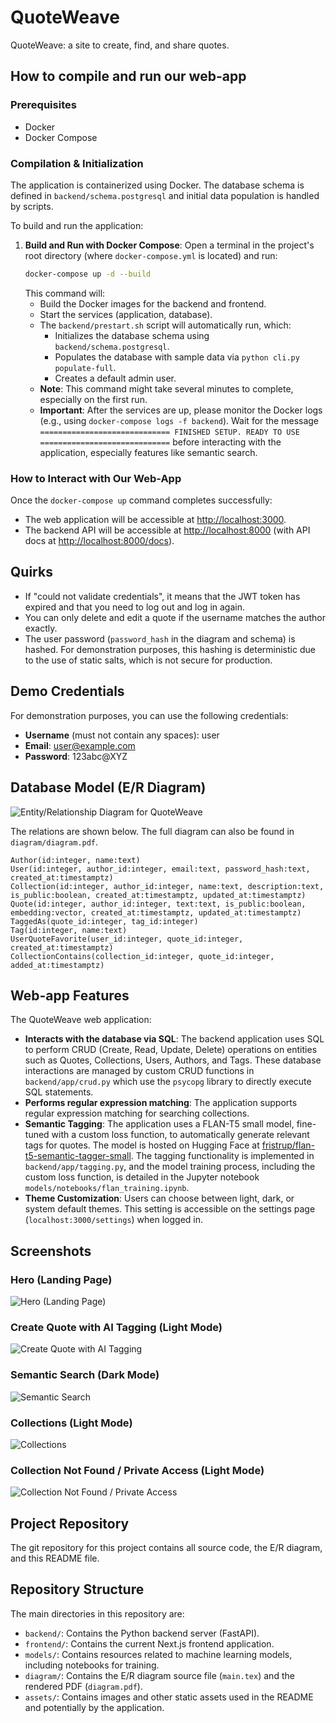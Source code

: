# QuoteWeave

QuoteWeave: a site to create, find, and share quotes.

## How to compile and run our web-app

### Prerequisites
- Docker
- Docker Compose

### Compilation & Initialization
The application is containerized using Docker. The database schema is defined in `backend/schema.postgresql` and initial data population is handled by scripts.

To build and run the application:

1.  **Build and Run with Docker Compose**:
    Open a terminal in the project's root directory (where `docker-compose.yml` is located) and run:
    ```bash
    docker-compose up -d --build
    ```
    This command will:
    *   Build the Docker images for the backend and frontend.
    *   Start the services (application, database).
    *   The `backend/prestart.sh` script will automatically run, which:
        *   Initializes the database schema using `backend/schema.postgresql`.
        *   Populates the database with sample data via `python cli.py populate-full`.
        *   Creates a default admin user.
    *   **Note**: This command might take several minutes to complete, especially on the first run.
    *   **Important**: After the services are up, please monitor the Docker logs (e.g., using `docker-compose logs -f backend`). Wait for the message `============================= FINISHED SETUP. READY TO USE =============================` before interacting with the application, especially features like semantic search.

### How to Interact with Our Web-App
Once the `docker-compose up` command completes successfully:
- The web application will be accessible at [http://localhost:3000](http://localhost:3000).
- The backend API will be accessible at [http://localhost:8000](http://localhost:8000) (with API docs at [http://localhost:8000/docs](http://localhost:8000/docs)).

## Quirks

- If "could not validate credentials", it means that the JWT token has expired and that you need to log out and log in again.
- You can only delete and edit a quote if the username matches the author exactly.
- The user password (`password_hash` in the diagram and schema) is hashed. For demonstration purposes, this hashing is deterministic due to the use of static salts, which is not secure for production.

## Demo Credentials

For demonstration purposes, you can use the following credentials:
- **Username** (must not contain any spaces): user
- **Email**: user@example.com
- **Password**: 123abc@XYZ

## Database Model (E/R Diagram)

![Entity/Relationship Diagram for QuoteWeave](diagram/diagram_v1.png)

The relations are shown below. The full diagram can also be found in `diagram/diagram.pdf`.

```
Author(id:integer, name:text)
User(id:integer, author_id:integer, email:text, password_hash:text, created_at:timestamptz)
Collection(id:integer, author_id:integer, name:text, description:text, is_public:boolean, created_at:timestamptz, updated_at:timestamptz)
Quote(id:integer, author_id:integer, text:text, is_public:boolean, embedding:vector, created_at:timestamptz, updated_at:timestamptz)
TaggedAs(quote_id:integer, tag_id:integer)
Tag(id:integer, name:text)
UserQuoteFavorite(user_id:integer, quote_id:integer, created_at:timestamptz)
CollectionContains(collection_id:integer, quote_id:integer, added_at:timestamptz)
```

## Web-app Features

The QuoteWeave web application:

-   **Interacts with the database via SQL**: The backend application uses SQL to perform CRUD (Create, Read, Update, Delete) operations on entities such as Quotes, Collections, Users, Authors, and Tags. These database interactions are managed by custom CRUD functions in `backend/app/crud.py` which use the `psycopg` library to directly execute SQL statements.
-   **Performs regular expression matching**: The application supports regular expression matching for searching collections.
-   **Semantic Tagging**: The application uses a FLAN-T5 small model, fine-tuned with a custom loss function, to automatically generate relevant tags for quotes. The model is hosted on Hugging Face at [fristrup/flan-t5-semantic-tagger-small](https://huggingface.co/fristrup/flan-t5-semantic-tagger-small). The tagging functionality is implemented in `backend/app/tagging.py`, and the model training process, including the custom loss function, is detailed in the Jupyter notebook `models/notebooks/flan_training.ipynb`.
-   **Theme Customization**: Users can choose between light, dark, or system default themes. This setting is accessible on the settings page (`localhost:3000/settings`) when logged in.

## Screenshots

### Hero (Landing Page)
![Hero (Landing Page)](assets/light-mode-hero.png)

### Create Quote with AI Tagging (Light Mode)
![Create Quote with AI Tagging](assets/light-mode-create-quote-with-ai-tagging.png)

### Semantic Search (Dark Mode)
![Semantic Search](assets/dark-mode-semantic-search.png)

### Collections (Light Mode)
![Collections](assets/light-mode-collections.png)

### Collection Not Found / Private Access (Light Mode)
![Collection Not Found / Private Access](assets/light-mode-collections-private-no-access.png)

## Project Repository
The git repository for this project contains all source code, the E/R diagram, and this README file.

## Repository Structure

The main directories in this repository are:

- `backend/`: Contains the Python backend server (FastAPI).
- `frontend/`: Contains the current Next.js frontend application.
- `models/`: Contains resources related to machine learning models, including notebooks for training.
- `diagram/`: Contains the E/R diagram source file (`main.tex`) and the rendered PDF (`diagram.pdf`).
- `assets/`: Contains images and other static assets used in the README and potentially by the application.
